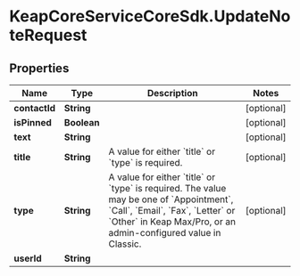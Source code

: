 # KeapCoreServiceCoreSdk.UpdateNoteRequest

## Properties

Name | Type | Description | Notes
------------ | ------------- | ------------- | -------------
**contactId** | **String** |  | [optional] 
**isPinned** | **Boolean** |  | [optional] 
**text** | **String** |  | [optional] 
**title** | **String** | A value for either &#x60;title&#x60; or &#x60;type&#x60; is required. | [optional] 
**type** | **String** | A value for either &#x60;title&#x60; or &#x60;type&#x60; is required. The value may be one of &#x60;Appointment&#x60;, &#x60;Call&#x60;, &#x60;Email&#x60;, &#x60;Fax&#x60;, &#x60;Letter&#x60; or &#x60;Other&#x60; in Keap Max/Pro, or an admin-configured value in Classic. | [optional] 
**userId** | **String** |  | 


